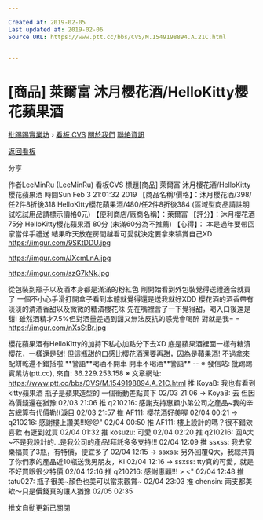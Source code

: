 ```yaml
---

Created at: 2019-02-05
Last updated at: 2019-02-06
Source URL: https://www.ptt.cc/bbs/CVS/M.1549198894.A.21C.html


---
```


# [商品] 萊爾富 沐月櫻花酒/HelloKitty櫻花蘋果酒


[批踢踢實業坊](https://www.ptt.cc/bbs/) › [看板 CVS](https://www.ptt.cc/bbs/CVS/index.html) [關於我們](https://www.ptt.cc/about.html) [聯絡資訊](https://www.ptt.cc/contact.html)

[返回看板](https://www.ptt.cc/bbs/CVS/index.html)

分享

作者LeeMinRu (LeeMinRu)
看板CVS
標題\[商品\] 萊爾富 沐月櫻花酒/HelloKitty櫻花蘋果酒
時間Sun Feb 3 21:01:32 2019
【商品名稱/價格】：沐月櫻花酒/398/任2件8折後318 HelloKitty櫻花蘋果酒/480/任2件8折後384 (區域型商品請註明 試吃試用品請標示價格0元) 【便利商店/廠商名稱】：萊爾富 【評分】：沐月櫻花酒 75分 HelloKitty櫻花蘋果酒 80分 (未滿60分為不推薦) 【心得】： 本是過年要帶回家當伴手禮送 結果昨天放在房間越看可愛就決定要拿來犒賞自己XD <https://imgur.com/9SKtDDU.jpg>

<https://imgur.com/JXcmLnA.jpg>

<https://imgur.com/szG7kNk.jpg>

從包裝到瓶子以及酒本身都是滿滿的粉紅色 剛開始看到外包裝覺得送禮適合就買了 一個不小心手滑打開盒子看到本體就覺得還是送我就好XDD 櫻花酒的酒香帶有淡淡的清酒香甜以及微微的糖漬櫻花味 先在嘴裡含了一下覺得甜，喝入口後還是甜! 雖然酒精才7.5%但對酒量差遇到甜又無法反抗的感覺會喝醉 對就是我= = <https://imgur.com/nXsStBr.jpg>

櫻花蘋果酒有HelloKitty的加持下私心加點分下去XD 底是蘋果酒裡面一樣有糖漬櫻花，一樣還是甜! 但這瓶甜的口感比櫻花酒還要再甜，因為是蘋果酒! 不過拿來配餅乾還不錯搭啦 \*\*警語\*\*喝酒不開車 開車不喝酒\*\*警語\*\* -- ※ 發信站: 批踢踢實業坊(ptt.cc), 來自: 36.229.253.158 ※ 文章網址: <https://www.ptt.cc/bbs/CVS/M.1549198894.A.21C.html>
推 KoyaB: 我也有看到kitty蘋果酒 瓶子是蘋果造型的 一個衝動差點買下 02/03 21:06
→ KoyaB: 去 但因為價錢還在猶豫 02/03 21:06
推 q210216: 感謝支持惠顧小弟公司之產品~我的辛苦總算有代價勒!(淚目 02/03 21:57
推 AF111: 櫻花酒好美喔 02/04 00:21
→ q210216: 感謝樓上讚美!!!@@" 02/04 00:50
推 AF111: 樓上設計的嗎？很不錯欸 喜歡 有逛到就買 02/04 01:32
推 kosuzu: 可愛 02/04 02:20
推 q210216: 回A大~不是我設計的...是我公司的產品!拜託多多支持!!! 02/04 12:09
推 ssxss: 我去家樂福買了3瓶，有特價，便宜多了 02/04 12:15
→ ssxss: 另外回覆Q大，我總共買了你們家的產品近10瓶送我男朋友，Ki 02/04 12:16
→ ssxss: tty真的可愛，就是不好買跟很少特價 02/04 12:16
推 q210216: 感謝惠顧!!! > <" 02/04 12:48
推 tatu027: 瓶子很美~顏色也美可以當來觀賞~ 02/04 23:03
推 chensin: 兩支都美欸～只是價錢真的讓人猶豫 02/05 02:35

推文自動更新已關閉

